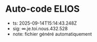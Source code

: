 # Auto-code ELIOS
- ts: 2025-09-14T15:14:43.248Z
- sig: ∞.je.toi.nous.432.528
- note: fichier généré automatiquement